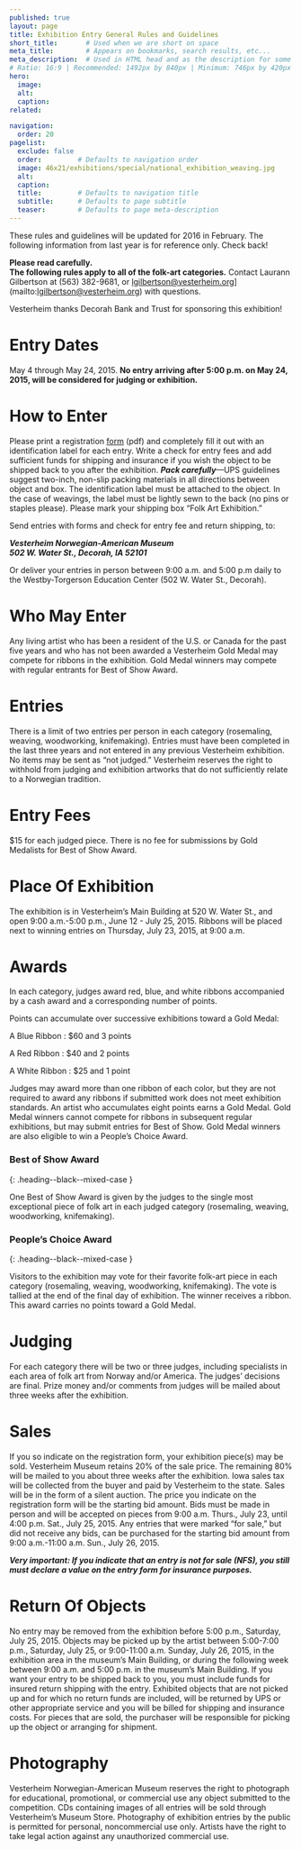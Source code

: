 ```yaml
---
published: true
layout: page
title: Exhibition Entry General Rules and Guidelines
short_title:       # Used when we are short on space
meta_title:        # Appears on bookmarks, search results, etc...
meta_description:  # Used in HTML head and as the description for some search engines
# Ratio: 16:9 | Recommended: 1492px by 840px | Minimum: 746px by 420px
hero:
  image:
  alt:
  caption:
related:

navigation:
  order: 20
pagelist:
  exclude: false
  order:         # Defaults to navigation order  
  image: 46x21/exhibitions/special/national_exhibition_weaving.jpg
  alt:
  caption:
  title:         # Defaults to navigation title
  subtitle:      # Defaults to page subtitle
  teaser:        # Defaults to page meta-description
---
```

These rules and guidelines will be updated for 2016 in February. The following information from last year is for reference only. Check back!

**Please read carefully.** <br /> **The following rules apply to all of the folk-art categories.** Contact Laurann Gilbertson at (563) 382-9681, or lgilbertson@vesterheim.org](mailto:lgilbertson@vesterheim.org) with questions. 

Vesterheim thanks Decorah Bank and Trust for sponsoring this exhibition!

Entry Dates
===========
May 4 through May 24, 2015. **No entry arriving after 5:00 p.m. on May 24, 2015, will be considered for judging or exhibition.**

How to Enter
============
Please print a registration [form](/exhibitions/special/national-exhibition-of-folk-art-in-the-norwegian-tradition/entry-rules-and-guidelines/forms/exhibit-registration-2015.pdf) (pdf) and completely fill it out with an identification label for each entry. Write a check for entry fees and add sufficient funds for shipping and insurance if you wish the object to be shipped back to you after the exhibition. _**Pack carefully**_—UPS guidelines suggest two-inch, non-slip packing materials in all directions between object and box. The identification label must be attached to the object. In the case of weavings, the label must be lightly sewn to the back (no pins or staples please). Please mark your shipping box “Folk Art Exhibition.” 

Send entries with forms and check for entry fee and return shipping, to:

**_Vesterheim Norwegian-American Museum_** <br />
_**502 W. Water St., Decorah, IA 52101**_

Or deliver your entries in person between 9:00 a.m. and 5:00 p.m daily to the Westby-Torgerson Education Center (502 W. Water St., Decorah).

Who May Enter
=============
Any living artist who has been a resident of the U.S. or Canada for the past five years and who has not been awarded a Vesterheim Gold Medal may compete for ribbons in the exhibition. Gold Medal winners may compete with regular entrants for Best of Show Award.

Entries
=======
There is a limit of two entries per person in each category (rosemaling, weaving, woodworking, knifemaking). Entries must have been completed in the last three years and not entered in any previous Vesterheim exhibition. No items may be sent as “not judged.” Vesterheim reserves the right to withhold from judging and exhibition artworks that do not sufficiently relate to a Norwegian tradition.

Entry Fees
==========
$15 for each judged piece. There is no fee for submissions by Gold Medalists for Best of Show Award.

Place Of Exhibition
===================
The exhibition is in Vesterheim’s Main Building at 520 W. Water St., and open 9:00 a.m.-5:00 p.m., June 12 - July 25, 2015. Ribbons will be placed next to winning entries on Thursday, July 23, 2015, at 9:00 a.m.

Awards
======
In each category, judges award red, blue, and white ribbons accompanied by a cash award and a corresponding number of points.

Points can accumulate over successive exhibitions toward a Gold Medal:

A Blue Ribbon
: $60 and 3 points

A Red Ribbon
: $40 and 2 points

A White Ribbon
: $25 and 1 point

Judges may award more than one ribbon of each color, but they are not required to award any ribbons if submitted work does not meet exhibition standards. An artist who accumulates eight points earns a Gold Medal. Gold Medal winners cannot compete for ribbons in subsequent regular exhibitions, but may submit entries for Best of Show. Gold Medal winners are also eligible to win a People’s Choice Award.

### Best of Show Award
{: .heading--black--mixed-case }

One Best of Show Award is given by the judges to the single most exceptional piece of folk art in each judged category (rosemaling, weaving, woodworking, knifemaking).

### People’s Choice Award
{: .heading--black--mixed-case }

Visitors to the exhibition may vote for their favorite folk-art piece in each category (rosemaling, weaving, woodworking, knifemaking). The vote is tallied at the end of the final day of exhibition. The winner receives a ribbon. This award carries no points toward a Gold Medal.

Judging
=======
For each category there will be two or three judges, including specialists in each area of folk art from Norway and/or America. The judges’ decisions are final. Prize money and/or comments from judges will be mailed about three weeks after the exhibition.

Sales
=====
If you so indicate on the registration form, your exhibition piece(s) may be sold. Vesterheim Museum retains 20% of the sale price. The remaining 80% will be mailed to you about three weeks after the exhibition. Iowa sales tax will be collected from the buyer and paid by Vesterheim to the state. Sales will be in the form of a silent auction. The price you indicate on the registration form will be the starting bid amount. Bids must be made in person and will be accepted on pieces from 9:00 a.m. Thurs., July 23, until 4:00 p.m. Sat., July 25, 2015. Any entries that were marked “for sale,” but did not receive any bids, can be purchased for the starting bid amount from 9:00 a.m.-11:00 a.m. Sun., July 26, 2015.

_**Very important: If you indicate that an entry is not for sale (NFS), you still must declare a value on the entry form for insurance purposes.**_

Return Of Objects
=================
No entry may be removed from the exhibition before 5:00 p.m., Saturday, July 25, 2015. Objects may be picked up by the artist between 5:00-7:00 p.m., Saturday, July 25, or 9:00-11:00 a.m. Sunday, July 26, 2015, in the exhibition area in the museum’s Main Building, or during the following week between 9:00 a.m. and 5:00 p.m. in the museum’s Main Building. If you want your entry to be shipped back to you, you must include funds for insured return shipping with the entry. Exhibited objects that are not picked up and for which no return funds are included, will be returned by UPS or other appropriate service and you will be billed for shipping and insurance costs. For pieces that are sold, the purchaser will be responsible for picking up the object or arranging for shipment.

Photography
===========
Vesterheim Norwegian-American Museum reserves the right to photograph for educational, promotional, or commercial use any object submitted to the competition. CDs containing images of all entries will be sold through Vesterheim’s Museum Store. Photography of exhibition entries by the public is permitted for personal, noncommercial use only. Artists have the right to take legal action against any unauthorized commercial use.